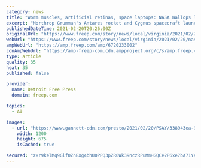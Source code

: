 ```yaml
---
category: news
title: "Worm muscles, artificial retinas, space laptops: NASA Wallops launches rocket to ISS"
excerpt: "Northrop Grumman's Antares rocket and Cygnus spacecraft launched toward the International Space Station on Feb. 20, 2021, from NASA Wallops"
publishedDateTime: 2021-02-20T20:26:00Z
originalUrl: "https://www.freep.com/story/news/local/virginia/2021/02/20/nasa-wallops-rocket-launch-whats-on-board-cygnus-headed-to-iss-northrup-grumman-antares/6720233002/"
webUrl: "https://www.freep.com/story/news/local/virginia/2021/02/20/nasa-wallops-rocket-launch-whats-on-board-cygnus-headed-to-iss-northrup-grumman-antares/6720233002/"
ampWebUrl: "https://amp.freep.com/amp/6720233002"
cdnAmpWebUrl: "https://amp-freep-com.cdn.ampproject.org/c/s/amp.freep.com/amp/6720233002"
type: article
quality: 35
heat: 35
published: false

provider:
  name: Detroit Free Press
  domain: freep.com

topics:
  - AI

images:
  - url: "https://www.gannett-cdn.com/presto/2021/02/20/PSAY/338943ea-9869-43bf-aa73-76c9169e95ff-50962425428_6de95aaeb6_k.jpg?auto=webp&crop=2047,1152,x0,y103&format=pjpg&width=1200"
    width: 1200
    height: 675
    isCached: true

secured: "z+r9kelMq9Glf0ZnBXg4bhU0PPQ3pZR0Wk39nczRPuMmHGQCe2P6xe7bA71YAE53H6TP6GPSVVcRi6YbE/PEEdEyaU0UHvbohz1SftJU6cDG34zhmk/NkRq2IPSJEoMelf2ZMHGmivCCU2AfIpuL/SEilb4Z5VyyBprWrrc6dZGmbfQ+ZNWW1qsYlffiWleILyIqRUL3/v37DDIi+MJukc66NBm71RL4iBaik9F1BgWdQCwj4WG1ITgvTsF43odYVLmKjvX+eW+XCPOCug5Aj9vl6z4RTrj/c06subXJoBeIUA0zTlm71EaEFgsWXGvhr22faEoDvGFhZ3AH6IGVKnXCuBTSVWc5McDplM/MWpM=;Zj5cu2bby6C2dMW/S/MOxA=="
---
```


